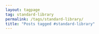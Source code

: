 ```yaml
---
layout: tagpage
tag: standard-library
permalink: /tags/standard-library/
title: "Posts tagged #standard-library"
---
```

